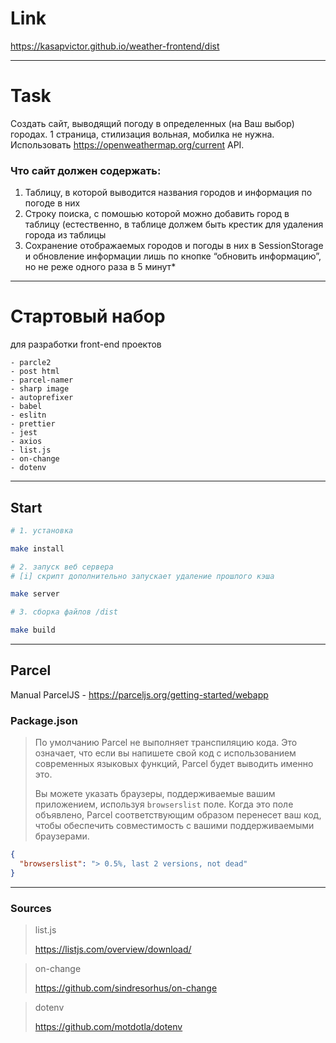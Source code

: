 # Link

https://kasapvictor.github.io/weather-frontend/dist

----

# Task

Создать сайт, выводящий погоду в определенных (на Ваш выбор) городах.
1 страница, стилизация вольная, мобилка не нужна. Использовать https://openweathermap.org/current API.

### Что сайт должен содержать:
1. Таблицу, в которой выводится названия городов и информация по погоде в них
2. Строку поиска, с помошью которой можно добавить город в таблицу (естественно, в таблице должем быть крестик для 
   удаления города из таблицы
3. Сохранение отображаемых городов и погоды в них в SessionStorage и обновление информации лишь по кнопке “обновить 
   информацию”, но не реже одного раза в 5 минут*

----- 

# Стартовый набор 
для разработки front-end проектов

    - parcle2
    - post html
    - parcel-namer
    - sharp image
    - autoprefixer
    - babel
    - eslitn
    - prettier
    - jest
    - axios
    - list.js
    - on-change
    - dotenv

---
## Start 

```bash 
# 1. установка

make install
```

```bash 
# 2. запуск веб сервера
# [i] скрипт дополнительно запускает удаление прошлого кэша

make server
```

```bash  
# 3. сборка файлов /dist

make build
```

---

## Parcel 
Manual ParcelJS - https://parceljs.org/getting-started/webapp

### Package.json
>По умолчанию Parcel не выполняет транспиляцию кода. Это означает, что если вы напишете свой код с использованием современных языковых функций, Parcel будет выводить именно это. 
> 
>Вы можете указать браузеры, поддерживаемые вашим приложением, используя `browserslist` поле. Когда это поле объявлено, Parcel соответствующим образом перенесет ваш код, чтобы обеспечить совместимость с вашими поддерживаемыми браузерами.
```json
{
  "browserslist": "> 0.5%, last 2 versions, not dead"
}
```

----

### Sources 

> list.js
> 
> 
> https://listjs.com/overview/download/

> on-change
> 
> https://github.com/sindresorhus/on-change

> dotenv
> 
> https://github.com/motdotla/dotenv
